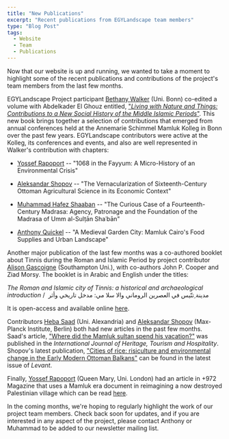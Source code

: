 ```yaml
---
title: "New Publications"
excerpt: "Recent publications from EGYLandscape team members"
type: "Blog Post"
tags:
  - Website
  - Team
  - Publications
---
```


Now that our website is up and running, we wanted to take a moment to highlight some of the recent publications and contributions of the project's team members from the last few months.

EGYLandscape Project participant [Bethany Walker](https://www.egylandscape.org/members/BethanyWalker/) (Uni. Bonn) co-edited a volume with Abdelkader El Ghouz entitled, ["*Living with Nature and Things: Contributions to a New Social History of the Middle Islamic Periods*"](https://www.vandenhoeck-ruprecht-verlage.com/themen-entdecken/theologie-und-religion/islamwissenschaft/55252/living-with-nature-and-things). This new book brings together a selection of contributions that emerged from annual conferences held at the Annemarie Schimmel Mamluk Kolleg in Bonn over the past few years. EGYLandscape contributors were active at the Kolleg, its conferences and events, and also are well represented in Walker's contribution with chapters:

-  [Yossef Rapoport](https://www.egylandscape.org/members/YossefRapoport/) -- "1068 in the Fayyum: A Micro-History of an Environmental Crisis"

-  [Aleksandar Shopov](https://www.egylandscape.org/members/AleksandarShopov/) -- "The Vernacularization of Sixteenth-Century Ottoman Agricultural Science in its Economic Context"

-  [Muhammad Hafez Shaaban](https://www.egylandscape.org/members/MuhammadShaaban/) -- "The Curious Case of a Fourteenth-Century Madrasa: Agency, Patronage and the Foundation of the Madrasa of Umm al-Sulṭān Shaʿbān"

-  [Anthony Quickel](https://www.egylandscape.org/members/AnthonyQuickel/) -- "A Medieval Garden City: Mamluk Cairo's Food Supplies and Urban Landscape"

Another major publication of the last few months was a co-authored booklet about Tinnis during the Roman and Islamic Period by project contributor [Alison Gascoigne](https://www.egylandscape.org/members/AlisonGascoigne/) (Southampton Uni.), with co-authors John P. Cooper and Ziad Morsy. The booklet is in Arabic and English under the titles:

*The Roman and Islamic city of Tinnis: a historical and archaeological introduction* / 
مدينة ِتنّيس في العصرين الروماني والا سلا مي: مدخل تاريخي وأثر

It is open-access and available online [here](http://eprints.soton.ac.uk/id/eprint/443284).

Contributors [Heba Saad](https://www.egylandscape.org/members/HebaSaadAbdelnaby/) (Uni. Alexandria) and [Aleksandar Shopov](https://www.egylandscape.org/members/AleksandarShopov/) (Max-Planck Institute, Berlin) both had new articles in the past few months. Saad's article, ["Where did the Mamluk sultan spend his vacation?"](https://dx.doi.org/10.21608/ijhth.2020.106170) was published in the *International Journal of Heritage, Tourism and Hospitality*. Shopov's latest publication, ["Cities of rice: risiculture and environmental change in the Early Modern Ottoman Balkans"](https://doi.org/10.1080/00758914.2020.1807127) can be found in the latest issue of *Levant*.

Finally, [Yossef Rapoport](https://www.egylandscape.org/members/YossefRapoport/) (Queen Mary, Uni. London) had an article in +972 Magazine that uses a Mamluk era document in reimagining a now destroyed Palestinian village which can be read [here](https://www.972mag.com/palestinian-village-zakariyya-battikh/).

In the coming months, we're hoping to regularly highlight the work of our project team members. Check back soon for updates, and if you are interested in any aspect of the project, please contact Anthony or Muhammad to be added to our newsletter mailing list.
